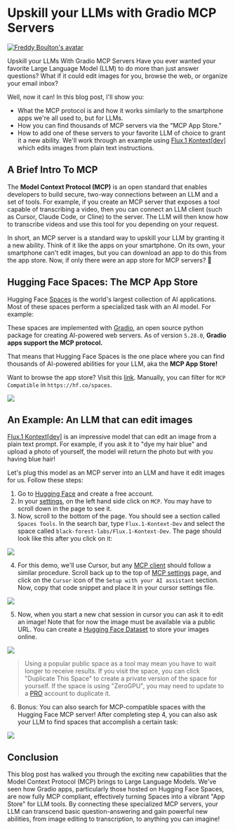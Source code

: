 # Upskill your LLMs with Gradio MCP Servers

[![Freddy Boulton's avatar](https://cdn-avatars.huggingface.co/v1/production/uploads/1654278567459-626a9bfa03e2e2796f24ca11.jpeg)](/freddyaboulton)

Upskill your LLMs With Gradio MCP Servers
Have you ever wanted your favorite Large Language Model (LLM) to do more than just answer questions? What if it could edit images for you, browse the web, or organize your email inbox?

Well, now it can! In this blog post, I'll show you:

* What the MCP protocol is and how it works similarly to the smartphone apps we're all used to, but for LLMs.
* How you can find thousands of MCP servers via the "MCP App Store."
* How to add one of these servers to your favorite LLM of choice to grant it a new ability. We'll work through an example using [Flux.1 Kontext[dev]](https://huggingface.co/spaces/black-forest-labs/FLUX.1-Kontext-Dev) which edits images from plain text instructions.

## A Brief Intro To MCP

The **Model Context Protocol (MCP)** is an open standard that enables developers to build secure, two-way connections between an LLM and a set of tools. For example, if you create an MCP server that exposes a tool capable of transcribing a video, then you can connect an LLM client (such as Cursor, Claude Code, or Cline) to the server. The LLM will then know how to transcribe videos and use this tool for you depending on your request.

In short, an MCP server is a standard way to upskill your LLM by granting it a new ability. Think of it like the apps on your smartphone. On its own, your smartphone can't edit images, but you can download an app to do this from the app store. Now, if only there were an app store for MCP servers? 🤔

## Hugging Face Spaces: The MCP App Store

Hugging Face [Spaces](https://hf.co/spaces) is the world's largest collection of AI applications. Most of these spaces perform a specialized task with an AI model. For example:

These spaces are implemented with [Gradio](https://gradio.app), an open source python package for creating AI-powered web servers. As of version `5.28.0`, **Gradio apps support the MCP protocol.**

That means that Hugging Face Spaces is the one place where you can find thousands of AI-powered abilities for your LLM, aka the **MCP App Store!**

Want to browse the app store? Visit this [link](https://huggingface.co/spaces?filter=mcp-server). Manually, you can filter for `MCP Compatible` in `https://hf.co/spaces`.

![](https://huggingface.co/datasets/freddyaboulton/bucket/resolve/main/MCPFilter.png)

## An Example: An LLM that can edit images

[Flux.1 Kontext[dev]](https://huggingface.co/spaces/black-forest-labs/FLUX.1-Kontext-Dev) is an impressive model that can edit an image from a plain text prompt. For example, if you ask it to "dye my hair blue" and upload a photo of yourself, the model will return the photo but with you having blue hair!

Let's plug this model as an MCP server into an LLM and have it edit images for us. Follow these steps:

1. Go to [Hugging Face](https://huggingface.co/welcome) and create a free account.
2. In your [settings](https://huggingface.co/settings/profile), on the left hand side click on `MCP`. You may have to scroll down in the page to see it.
3. Now, scroll to the bottom of the page. You should see a section called `Spaces Tools`. In the search bar, type `Flux.1-Kontext-Dev` and select the space called `black-forest-labs/Flux.1-Kontext-Dev`. The page should look like this after you click on it:

![](https://huggingface.co/datasets/freddyaboulton/bucket/resolve/main/SpacesTools.png)

4. For this demo, we'll use Cursor, but any [MCP client](https://github.com/punkpeye/awesome-mcp-clients) should follow a similar procedure. Scroll back up to the top of [MCP settings](https://huggingface.co/settings/mcp) page, and click on the `Cursor` icon of the `Setup with your AI assistant` section. Now, copy that code snippet and place it in your cursor settings file.

![](https://huggingface.co/datasets/freddyaboulton/bucket/resolve/main/CursorScreenshot.png)

5. Now, when you start a new chat session in cursor you can ask it to edit an image! Note that for now the image must be available via a public URL. You can create a [Hugging Face Dataset](https://huggingface.co/datasets) to store your images online.

![](https://huggingface.co/datasets/freddyaboulton/bucket/resolve/main/FluxKontextDevMcp.png)
> Using a popular public space as a tool may mean you have to wait longer to receive results. If you visit the space, you can click "Duplicate This Space" to create a private version of the space for yourself. If the space is using "ZeroGPU", you may need to update to a [PRO](https://huggingface.co/settings/billing/subscription) account to duplicate it.

6. Bonus: You can also search for MCP-compatible spaces with the Hugging Face MCP server! After completing step 4, you can also ask your LLM to find spaces that accomplish a certain task:

![](https://huggingface.co/datasets/freddyaboulton/bucket/resolve/main/SpacesSearch.png)

## Conclusion

This blog post has walked you through the exciting new capabilities that the Model Context Protocol (MCP) brings to Large Language Models. We've seen how Gradio apps, particularly those hosted on Hugging Face Spaces, are now fully MCP compliant, effectively turning Spaces into a vibrant "App Store" for LLM tools. By connecting these specialized MCP servers, your LLM can transcend basic question-answering and gain powerful new abilities, from image editing to transcription, to anything you can imagine!